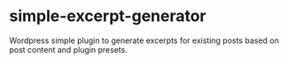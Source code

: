 # simple-excerpt-generator
Wordpress simple plugin to generate excerpts for existing posts based on post content and plugin presets.
